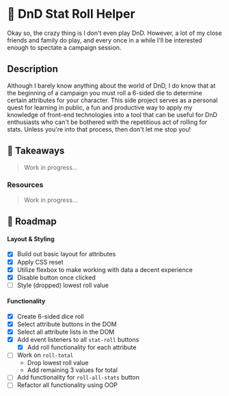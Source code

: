 # 🎲 DnD Stat Roll Helper

Okay so, the crazy thing is I don't even play DnD. However, a lot of my close friends and family do play, and every once in a while I'll be interested enough to spectate a campaign session.

## Description

Although I barely know anything about the world of DnD, I do know that at the beginning of a campaign you must roll a 6-sided die to determine certain attributes for your character. This side project serves as a personal quest for learning in public, a fun and productive way to apply my knowledge of front-end technologies into a tool that can be useful for DnD enthusiasts who can't be bothered with the repetitious act of rolling for stats. Unless you're into that process, then don't let me stop you!

## 💭 Takeaways

> Work in progress...

### Resources
> Work in progress...

## 🚧 Roadmap

#### Layout & Styling
- [x] Build out basic layout for attributes
- [x] Apply CSS reset
- [x] Utilize flexbox to make working with data a decent experience
- [x] Disable button once clicked
- [ ] Style (dropped) lowest roll value

#### Functionality
- [x] Create 6-sided dice roll
- [x] Select attribute buttons in the DOM
- [x] Select all attribute lists in the DOM
- [x] Add event listeners to all `stat-roll` buttons
	- [x] Add roll functionality for each attribute
- [ ] Work on `roll-total`
	- Drop lowest roll value
	- Add remaining 3 values for total
- [ ] Add functionality for `roll-all-stats` button
- [ ] Refactor all functionality using OOP